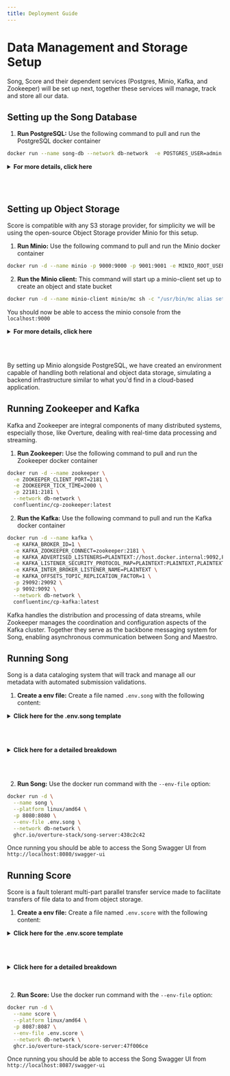 ```yaml
---
title: Deployment Guide
---
```


# Data Management and Storage Setup

Song, Score and their dependent services (Postgres, Minio, Kafka, and Zookeeper) will be set up next, together these services will manage, track and store all our data. 

## Setting up the Song Database

1. **Run PostgreSQL:** Use the following command to pull and run the PostgreSQL docker container

```bash
docker run --name song-db --network db-network  -e POSTGRES_USER=admin -e POSTGRES_PASSWORD=admin123 -e POSTGRES_DB=songDb -v./persistentStorage/data-song-db:/var/lib/postgresql/data -d postgres:11.1
```
<details>

  <summary><b>For more details, click here</b></summary>

<br></br>

- This command runs a postgres image named `song-db` on the `db-network` with the username `admin`, password `admin123` and a database within it called `songDb`.


- Here we are including a defined persistent volume `-v ./song-db-data:/var/lib/postgresql/data`. This volume will be a folder generated at runtime to serve as persistent storage, meaning the data in your database will persist regardless of the container's status, in this case, located in the root of the directory where you run the container

</details>

<br></br>

## Setting up Object Storage

Score is compatible with any S3 storage provider, for simplicity we will be using the open-source Object Storage provider Minio for this setup. 



1. **Run Minio:** Use the following command to pull and run the Minio docker container

```bash
docker run -d --name minio -p 9000:9000 -p 9001:9001 -e MINIO_ROOT_USER=admin -e MINIO_ROOT_PASSWORD=admin123 -v ./persistentStorage/data-minio:/data minio/minio server --console-address :9001 /data
```

2. **Run the Minio client:** This command will start up a minio-client set up to create an object and state bucket

```bash
docker run -d --name minio-client minio/mc sh -c "/usr/bin/mc alias set myminio http://host.docker.internal:9000 admin admin123 && /usr/bin/mc mb myminio/state && /usr/bin/mc mb myminio/object; exit 0;"
```

You should now be able to access the minio console from the `localhost:9000`

<details>

  <summary><b>For more details, click here</b></summary>

<br></br>

### Minio Image

- The `-v ./persistentStorage/data-minio` is our final persistent volume, it will store our mock file data locally

### Minio Client Image


- **Alias:** `/usr/bin/mc alias set myminio http://host.docker.internal:9000 admin admin123` creates an `alias` for the Minio server, with an `admin` user with a the password `admin123`


- **State Bucket:** `/usr/bin/mc mb myminio/state` creates a bucket named "state". The "state" bucket is designated for storing application state data. This could include metadata about the objects stored in the "object" bucket


- **Object Bucket:** `/usr/bin/mc mb myminio/object` creates another bucket named "object". The "object" bucket is intended for storing the actual content objects, such as VCFs, BAMs, etc. 


</details>

<br></br>

<Note title="Bringing it together">By setting up Minio alongside PostgreSQL, we have created an environment capable of handling both relational and object data storage, simulating a backend infrastructure similar to what you'd find in a cloud-based application.</Note>

## Running Zookeeper and Kafka

Kafka and Zookeeper are integral components of many distributed systems, especially those, like Overture, dealing with real-time data processing and streaming. 

1. **Run Zookeeper:** Use the following command to pull and run the Zookeeper docker container

```bash
docker run -d --name zookeeper \
  -e ZOOKEEPER_CLIENT_PORT=2181 \
  -e ZOOKEEPER_TICK_TIME=2000 \
  -p 22181:2181 \
  --network db-network \
  confluentinc/cp-zookeeper:latest
```

2. **Run the Kafka:** Use the following command to pull and run the Kafka docker container

```bash
docker run -d --name kafka \
  -e KAFKA_BROKER_ID=1 \
  -e KAFKA_ZOOKEEPER_CONNECT=zookeeper:2181 \
  -e KAFKA_ADVERTISED_LISTENERS=PLAINTEXT://host.docker.internal:9092,PLAINTEXT_HOST://localhost:29092 \
  -e KAFKA_LISTENER_SECURITY_PROTOCOL_MAP=PLAINTEXT:PLAINTEXT,PLAINTEXT_HOST:PLAINTEXT \
  -e KAFKA_INTER_BROKER_LISTENER_NAME=PLAINTEXT \
  -e KAFKA_OFFSETS_TOPIC_REPLICATION_FACTOR=1 \
  -p 29092:29092 \
  -p 9092:9092 \
  --network db-network \
  confluentinc/cp-kafka:latest
```

<Note title="What is this for?">Kafka handles the distribution and processing of data streams, while Zookeeper manages the coordination and configuration aspects of the Kafka cluster. Together they serve as the backbone messaging system for Song, enabling asynchronous communication between Song and Maestro.</Note>

## Running Song

Song is a data cataloging system that will track and manage all our metadata with automated submission validations.   

1. **Create a env file:** Create a file named `.env.song` with the following content:

<details>

  <summary><b>Click here for the .env.song template</b></summary>

<br></br>

```bash
# ==============================
# Song Environment Variables
# ==============================

# Spring Run Profiles
SPRING_PROFILES_ACTIVE=prod,secure,score-client-cred,kafka
# Song Variables
ID_USELOCAL=true
SCHEMAS_ENFORCELATEST=true
SPRING_FLYWAY_ENABLED=true
# Score Variables
SCORE_URL=http://host.docker.internal:8087
SCORE_CLIENTCREDENTIALS_ID=score
SCORE_CLIENTCREDENTIALS_SECRET=scoresecret
SCORE_CLIENTCREDENTIALS_TOKENURL=http://host.docker.internal:8087/oauth/token
SCORE_CLIENTCREDENTIALS_SYSTEMSCOPE=score.WRITE
# PostgreSQL connection details
SPRING_DATASOURCE_URL=jdbc:postgresql://song-db:5432/songDb?stringtype=unspecified
SPRING_DATASOURCE_USERNAME=admin
SPRING_DATASOURCE_PASSWORD=admin123
# Keycloak Variables
AUTH_SERVER_PROVIDER=keycloak
AUTH_SERVER_KEYCLOAK_HOST=http://keycloak:8080
AUTH_SERVER_KEYCLOAK_REALM=myrealm
AUTH_SERVER_CLIENTID=song
AUTH_SERVER_CLIENTSECRET=songsecret
AUTH_SERVER_TOKENNAME=apikey
AUTH_SERVER_SCOPE_STUDY_PREFIX=ABC123.
AUTH_SERVER_SCOPE_STUDY_SUFFIX=WRITE
AUTH_SERVER_SCOPE_SYSTEM=song.WRITE
SPRING_SECURITY_OAUTH2_RESOURCESERVER_JWT_JWK_SET_URI=http://keycloak:8080/realms/myrealm/protocol/openid-connect/certs
AUTH_SERVER_INTROSPECTIONURI=http://keycloak:8080/realms/myrealm/apikey/check_api_key/
# Kafka Variables
SPRING_KAFKA_BOOTSTRAP-SERVERS=kafka:9092
SPRING_KAFKA_TEMPLATE_DEFAULT-TOPIC=song-analysis
# Custom Swagger URL
SWAGGER_ALTERNATEURL=/swagger-ui
```

</details>

<br></br>

<details>

  <summary><b>Click here for a detailed breakdown</b></summary>

  <br></br>

#### Spring Run Profiles

- **Spring Run Profiles** activates specific profiles for the application with defined configurations. Profiles and their specified enviorment variables are defined in the [Song server application.yml](https://github.com/overture-stack/SONG/blob/develop/song-server/src/main/resources/application.yml). 


| Profile       | Description                                                                                                                                                                                                 |
|---------------|------------------------------------------------------------------------------------------------------------------------------------------------------------------------------------------------------|
| `prod`        | Optimized for production use with minimal initialization and direct database connections.                                                                                                                                                   |
| `secure`      | Focuses on security with OAuth2 JWTs for API protection. This profile calls for a public key location for JWT verification and an introspection URI for authenticating clients.                                                                   |
| `score-client-cred` | Configured for interaction with the Score service, including OAuth2 client credentials. Sets a specific scope for system permissions, indicating write access to storage.                                                |
| `kafka`       | Targets Kafka integration, specifying Kafka bootstrap servers and a default topic for message exchange. Does not include specific configurations for other services or security settings.                               |


#### Song Variables

- `ID_USELOCAL` This mode indicates that Song will handle ID management internally, storing identifiers within its own system. Song can also be configured to use external ID management, for more information see our documentation for [ID management in Song](https://www.overture.bio/documentation/song/installation/configuration/id/)


- `SCHEMAS_ENFORCELATEST` by setting `true`, the Song server will enforce that data conforms to the latest schema versions. Conversely, if set to `false`, data can be submitted to any schema version specified with the metadata submission. For more information, see our [documentation on Song Schema Management](https://www.overture.bio/documentation/song/admin/schemas/)


- `SPRING_FLYWAY_ENABLED` enables the initialization of the Song database with a Flyway database migration, setting up the necessary tables for API interactions. This migration utilizes SQL scripts located within Song and [found here](https://github.com/overture-stack/SONG/tree/develop/song-server/src/main/resources/db/migration). Without this setting, the database would remain uninitialized, leading to generic SQL errors (SQL Error: 0) with a SQLState of 42P01, corresponding to an undefined_table

#### Score Variables

- `SCORE_URL` Specifies the future URL of the Score service (`http://host.docker.internal:8087`)


- `SCORE_CLIENTCREDENTIALS_ID`, `SCORE_CLIENTCREDENTIALS_SECRET` and `SCORE_CLIENTCREDENTIALS_TOKENURL` define the credentials and token URL for OAuth2 authentication with the Score service


- `SCORE_CLIENTCREDENTIALS_SYSTEMSCOPE` defines the scope for the client credentials (`score.WRITE`)

#### PostgreSQL connection details

- `SPRING_DATASOURCE_URL`, `SPRING_DATASOURCE_USERNAME`, `SPRING_DATASOURCE_PASSWORD` are the connection details for the PostgreSQL database. The value for the `SPRING_DATASOURCE_URL` needs to be appended with  `?stringtype=unspecified` (Song as it is coded requires string type to be unspecified to interact with JSONb columns)

#### Keycloak Variables

- `AUTH_SERVER_PROVIDER` specifies the authentication server provider, in this case, Keycloak


- `AUTH_SERVER_KEYCLOAK_HOST` the URL where the Keycloak server is hosted


- `AUTH_SERVER_KEYCLOAK_REALM` the realm in Keycloak that contains the users and roles. The realm encapsulates the grouping of applications and users configured to Keycloak for this application


- `AUTH_SERVER_CLIENTID` the client ID assigned to the application by Keycloak. This identifier is used by the application to authenticate itself to the Keycloak server


- `AUTH_SERVER_CLIENTSECRET` the client secret associated with the client ID. This secret is used by the application to prove its identity to the Keycloak server


- `AUTH_SERVER_TOKENNAME`: the name of the token issued by Keycloak. This token is used by the application to authenticate subsequent requests to protected resources


- `AUTH_SERVER_SCOPE_STUDY_PREFIX` the prefix added to the scope claim in the token. Scopes define the level of access granted to the token holder. In this case, it indicates a specific type of access related to studies


- `AUTH_SERVER_SCOPE_STUDY_SUFFIX` the suffix added to the scope claim in the token, further defining the level of access. Here, it specifies write access to study-related resources


- `AUTH_SERVER_SCOPE_SYSTEM` is the scope for system-level permissions, indicating write access to system resources managed by the application


- `SPRING_SECURITY_OAUTH2_RESOURCESERVER_JWT_JWK_SET_URI` is the URL where the JSON Web Key Set (JWS) for the JWT tokens is located. This key set is used by the application to validate the signature of the JWT tokens issued by Keycloak


- `AUTH_SERVER_INTROSPECTIONURI`: the URL used by the application to check the validity of a token against the Keycloak server. Introspection allows the application to verify that a token has not been revoked or expired

#### Kafka Variables

- `SPRING_KAFKA_BOOTSTRAP-SERVERS` and `SPRING_KAFKA_TEMPLATE_DEFAULT-TOPIC` specifies the bootstrap servers and default topics for message publishing

#### Custom Swagger URL

- `SWAGGER_ALTERNATEURL` specifies an custome URL for accessing the Swagger UI (`/swagger-ui`)


<br></br>

</details>

<br></br>



2. **Run Song:** Use the docker run command with the `--env-file` option:

```bash
docker run -d \
  --name song \
  --platform linux/amd64 \
  -p 8080:8080 \
  --env-file .env.song \
  --network db-network \
  ghcr.io/overture-stack/song-server:438c2c42
```

Once running you should be able to access the Song Swagger UI from `http://localhost:8080/swagger-ui`

## Running Score

Score is a fault tolerant multi-part parallel transfer service made to facilitate transfers of file data to and from object storage.      

1. **Create a env file:** Create a file named `.env.score` with the following content:


<details>

  <summary><b>Click here for the .env.score template</b></summary>

  <br></br>

```bash
# ==============================
# Score Environment Variables
# ==============================

# Spring Run Profiles
SPRING_PROFILES_ACTIVE=collaboratory,prod,secure
# Score Variables
SERVER_PORT=8087
SERVER_SSL_ENABLED=false
# Song Variable
METADATA_URL=song:8080
# Keycloak Variables
AUTH_SERVER_PROVIDER=keycloak
AUTH_SERVER_KEYCLOAK_HOST=http://keycloak:8080
AUTH_SERVER_KEYCLOAK_REALM=myrealm
AUTH_SERVER_TOKENNAME=apiKey
AUTH_SERVER_CLIENTID=score
AUTH_SERVER_CLIENTSECRET=scoresecret
AUTH_SERVER_SCOPE_STUDY_PREFIX=ABC123.
AUTH_SERVER_SCOPE_DOWNLOAD_SUFFIX=.READ
AUTH_SERVER_SCOPE_DOWNLOAD_SYSTEM=score.WRITE
AUTH_SERVER_SCOPE_UPLOAD_SYSTEM=score.READ
AUTH_SERVER_SCOPE_UPLOAD_SUFFIX=.WRITE
AUTH_SERVER_URL=http://keycloak:8080/realms/myrealm/apikey/check_api_key/
SPRING_SECURITY_OAUTH2_RESOURCESERVER_JWT_JWK_SET_URI=http://keycloak:8080/realms/myrealm/protocol/openid-connect/certs
# Object Storage Variables
S3_ENDPOINT=minio:9001
S3_ACCESSKEY=admin
S3_SECRETKEY=admin123
BUCKET_NAME_OBJECT=object
BUCKET_NAME_STATE=state
UPLOAD_PARTSIZE=1073741824
UPLOAD_CONNECTION_TIMEOUT=1200000
```

</details>

<br></br>
<details>
  <summary><b>Click here for a detailed breakdown</b></summary>
<br></br>

#### Spring Run Profiles

- **Spring Run Profiles** activates specific profiles for the application with defined configurations. Profiles and their specified enviorment variables are defined in the [Score server application.yml](https://github.com/overture-stack/score/blob/develop/score-server/src/main/resources/application.yml). The profiles used here are summarized below

| Profile       | Description                                                                                                                                                                                                 |
|---------------|------------------------------------------------------------------------------------------------------------------------------------------------------------------------------------------------------|
| `collaboratory` | Configures the service for use with the Cancer Collaboratory, including S3 endpoint, metadata server URL, and legacy mode settings.                                                            |
| `prod`        | Optimizes the service for production use, enabling S3 security features and specifying the metadata server URL.                                                                                           |
| `secure`      | Implements OAuth authentication, specifying the authentication server URL, token name, client ID, client secret, and scopes for download and upload operations.                                  |


#### Score Variables

  - `SERVER_PORT` and `SERVER_SSL_ENABLED` specifies the port for the Score service (`8087`) and disables SSL (`false`), indicating HTTP communication.

#### Keycloak Variables

- **Authentication Configuration**: Specifies the authentication server provider (`Keycloak`), the Keycloak server's host (`http://keycloak:8080`), and the realm (`myrealm`) that contains the users and roles. This setup is crucial for securing applications by directing them to the correct Keycloak instance and realm for authentication and authorization processes.



- **Token and Client Details**: Defines the token name (`apiKey`), client ID (`score`), and client secret (`scoresecret`) used for authentication. These elements are essential for establishing a secure connection between the application and the Keycloak server, ensuring that only authorized applications can access protected resources.



- **Scope Definitions**: Outlines the scopes for study, download, and upload operations, specifying prefixes and suffixes that indicate the level of access granted to the token holder. These scopes are critical for defining the permissions associated with the tokens, controlling what actions can be performed by the authenticated users.



- **Introspection and JWT Validation**: Provides the URL for checking the validity of a token (`http://keycloak:8080/realms/myrealm/apikey/check_api_key/`) and the location of the JSON Web Key Set (JWS) for validating JWT tokens (`http://keycloak:8080/realms/myrealm/protocol/openid-connect/certs`). These mechanisms ensure that tokens are valid and have not been tampered with, maintaining the security of the authentication process.

#### Object Storage Variables

- `S3_ENDPOINT`, `S3_ACCESSKEY`, `S3_SECRETKEY`, `BUCKET_NAME_OBJECT`, `BUCKET_NAME_STATE` defines access to object storage, including the endpoint (`minio:9001`), access key (`admin`), secret key (`admin123`), bucket names for objects (`object`) and state (`state`


- `UPLOAD_PARTSIZE` specifies the maximum size of individual parts when uploading large files to an object storage service. Large files are typically split into smaller parts to facilitate parallel uploads and to manage network bandwidth efficiently. If network bandwidth is limited, smaller part sizes might be beneficial to keep the upload process moving quickly. On the other hand, if the application requires high throughput and can afford to wait longer for uploads to complete, larger part sizes might be preferable.


- `UPLOAD_CONNECTION_TIMEOUT` This variable sets the timeout duration for establishing a connection to the object storage service during the upload process. It is measured in milliseconds (ms). Adjusting the connection timeout allows for fine-tuning the application's tolerance for network latency and variability. 
    
<br></br>
</details>
<br></br>

2. **Run Score:** Use the docker run command with the `--env-file` option:

```bash
docker run -d \
  --name score \
  --platform linux/amd64 \
  -p 8087:8087 \
  --env-file .env.score \
  --network db-network \
  ghcr.io/overture-stack/score-server:47f006ce
```

Once running you should be able to access the Song Swagger UI from `http://localhost:8087/swagger-ui`
